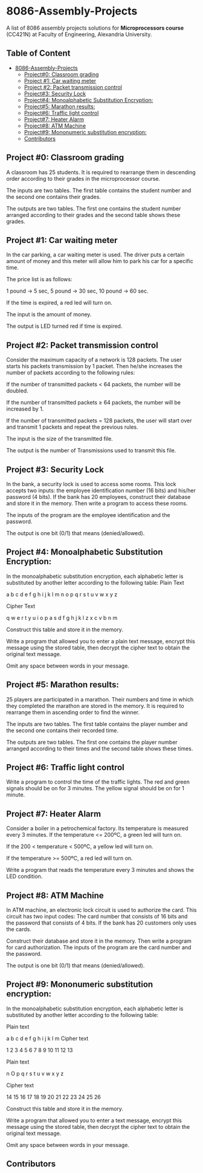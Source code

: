 # 8086-Assembly-Projects
A list of 8086 assembly projects solutions for **Microprocessors course** (CC421N) at Faculty of Engineering, Alexandria University.
## Table of Content
- [8086-Assembly-Projects](#8086-assembly-projects)
  * [Project#0: Classroom grading](#project-0-classroom-grading)
  * [Project #1: Car waiting meter](#project-1-car-waiting-meter)
  * [Project #2: Packet transmission control](#project-2-packet-transmission-control)
  * [Project#3: Security Lock](#project-3-security-lock)
  * [Project#4: Monoalphabetic Substitution Encryption:](#project-4-monoalphabetic-substitution-encryption)
  * [Project#5: Marathon results:](#project-5-marathon-results)
  * [Project#6: Traffic light control](#project-6-traffic-light-control)
  * [Project#7: Heater Alarm](#project-7-heater-alarm)
  * [Project#8: ATM Machine](#project-8-atm-machine)
  * [Project#9: Mononumeric substitution encryption:](#project-9-mononumeric-substitution-encryption)
  * [Contributors](#contributors)

## Project #0: Classroom grading
A classroom has 25 students. It is required to rearrange them in descending order according
to their grades in the microprocessor course.

The inputs are two tables. The first table contains the student number and the second one
contains their grades.

The outputs are two tables. The first one contains the student number arranged according to
their grades and the second table shows these grades.

## Project #1: Car waiting meter
In the car parking, a car waiting meter is used. The driver puts a certain amount of money and
this meter will allow him to park his car for a specific time.

The price list is as follows:

1 pound → 5 sec, 5 pound → 30 sec, 10 pound → 60 sec.

If the time is expired, a red led will turn on.

The input is the amount of money.

The output is LED turned red if time is expired.
## Project #2: Packet transmission control
Consider the maximum capacity of a network is 128 packets. The user starts his packets
transmission by 1 packet. Then he/she increases the number of packets according to the
following rules:

If the number of transmitted packets < 64 packets, the number will be doubled.

If the number of transmitted packets ≥ 64 packets, the number will be increased by 1.

If the number of transmitted packets = 128 packets, the user will start over and transmit 1
packets and repeat the previous rules.

The input is the size of the transmitted file.

The output is the number of Transmissions used to transmit this file.
## Project #3: Security Lock
In the bank, a security lock is used to access some rooms. This lock accepts two inputs: the
employee identification number (16 bits) and his/her password (4 bits). If the bank has 20
employees, construct their database and store it in the memory. Then write a program to
access these rooms.

The inputs of the program are the employee identification and the password.

The output is one bit (0/1) that means (denied/allowed).

## Project #4: Monoalphabetic Substitution Encryption:
In the monoalphabetic substitution encryption, each alphabetic letter is substituted by another
letter according to the following table:
Plain Text

a b c d e f g h i j k l m n o p q r s t u v w x y z

Cipher Text

q w e r t y u i o p a s d f g h j k l z x c v b n m

Construct this table and store it in the memory.

Write a program that allowed you to enter a plain text message, encrypt this message using
the stored table, then decrypt the cipher text to obtain the original text message.

Omit any space between words in your message.

## Project #5: Marathon results:
25 players are participated in a marathon. Their numbers and time in which they completed
the marathon are stored in the memory. It is required to rearrange them in ascending order to
find the winner.

The inputs are two tables. The first table contains the player number and the second one
contains their recorded time.

The outputs are two tables. The first one contains the player number arranged according to
their times and the second table shows these times.

## Project #6: Traffic light control
Write a program to control the time of the traffic lights. The red and green signals should be
on for 3 minutes. The yellow signal should be on for 1 minute. 
## Project #7: Heater Alarm
Consider a boiler in a petrochemical factory. Its temperature is measured every 3 minutes.
If the temperature <= 200ºC, a green led will turn on.

If the 200 < temperature < 500ºC, a yellow led will turn on.

If the temperature >= 500ºC, a red led will turn on.

Write a program that reads the temperature every 3 minutes and shows the LED condition.
## Project #8: ATM Machine
In ATM machine, an electronic lock circuit is used to authorize the card. This circuit has two
input codes: The card number that consists of 16 bits and the password that consists of 4 bits.
If the bank has 20 customers only uses the cards. 

Construct their database and store it in the memory. Then write a program for card authorization.
The inputs of the program are the card number and the password.

The output is one bit (0/1) that means (denied/allowed).
## Project #9: Mononumeric substitution encryption:
In the monoalphabetic substitution encryption, each alphabetic letter is substituted by another
letter according to the following table:

Plain text

a b c d e f g h i j k l m
Cipher text

1 2 3 4 5 6 7 8 9 10 11 12 13

Plain text

n O p q r s t u v w x y z

Cipher text

14 15 16 17 18 19 20 21 22 23 24 25 26

Construct this table and store it in the memory.

Write a program that allowed you to enter a text message, encrypt this message using the
stored table, then decrypt the cipher text to obtain the original text message.

Omit any space between words in your message.

## Contributors

